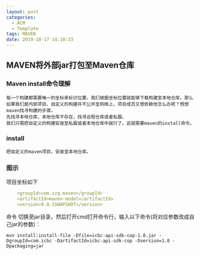```yaml
---
layout: post
categories:
  - ACM
  - Template
tags: MAVEN
date: 2019-10-17 14:10:33
---
```

## MAVEN将外部jar打包至Maven仓库

### Maven install命令理解
```text
每一个构建都需要唯一的坐标来标识位置，我们根据坐标位置就能够下载构建至本地仓库。那么如果我们是内部项目，自定义的构建并不公开至网络上，项目成员又想依赖他怎么办呢？想想maven找寻构建的步骤。 
先找寻本地仓库，本地仓库不存在，找寻远程仓库或者私服。 
我们只需把自定义的构建安装至私服或者本地仓库中就行了。这就需要maven的install命令。
```
### install
```text
把自定义的maven项目，安装至本地仓库。
```
### 图示
项目坐标如下
```yml
    <groupId>com.zzq.maven</groupId>
    <artifactId>maven-model</artifactId>
    <version>0.0.1SNAPSHOT</version>   
```
命令
切换至jar目录，然后打开cmd打开命令行，输入以下命令(将对应参数改成自己jar的参数)：
```text
mvn install:install-file -Dfile=icbc-api-sdk-cop-1.0.jar -DgroupId=com.icbc -DartifactId=icbc-api-sdk-cop -Dversion=1.0 -Dpackaging=jar
```

